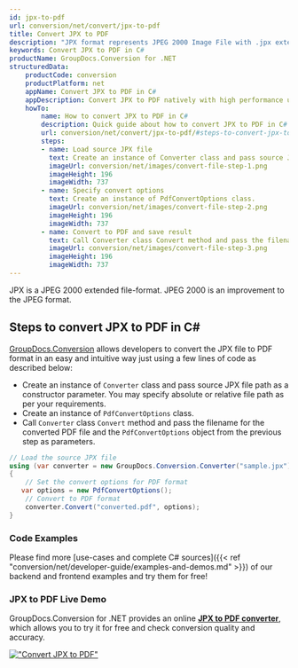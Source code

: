 ```yaml
---
id: jpx-to-pdf
url: conversion/net/convert/jpx-to-pdf
title: Convert JPX to PDF
description: "JPX format represents JPEG 2000 Image File with .jpx extension. Learn how to convert JPX to PDF file programmatically in C# language using GroupDocs.Conversion for .NET library."
keywords: Convert JPX to PDF in C#
productName: GroupDocs.Conversion for .NET
structuredData:
    productCode: conversion
    productPlatform: net
    appName: Convert JPX to PDF in C#
    appDescription: Convert JPX to PDF natively with high performance using C# language and server side GroupDocs.Conversion for .NET APIs, without the use of any software like Microsoft or Open Office.
    howTo:
        name: How to convert JPX to PDF in C# 
        description: Quick guide about how to convert JPX to PDF in C# with high performance and accuracy.
        url: conversion/net/convert/jpx-to-pdf/#steps-to-convert-jpx-to-pdf-in-c
        steps:
        - name: Load source JPX file 
          text: Create an instance of Converter class and pass source JPX file path as a constructor parameter. You may specify absolute or relative file path as per your requirements. 
          imageUrl: conversion/net/images/convert-file-step-1.png
          imageHeight: 196
          imageWidth: 737
        - name: Specify convert options 
          text: Create an instance of PdfConvertOptions class.
          imageUrl: conversion/net/images/convert-file-step-2.png
          imageHeight: 196
          imageWidth: 737
        - name: Convert to PDF and save result 
          text: Call Converter class Convert method and pass the filename for the converted HTML file and the PdfConvertOptions object from the previous step as parameters.
          imageUrl: conversion/net/images/convert-file-step-3.png
          imageHeight: 196
          imageWidth: 737
---
```


JPX is a JPEG 2000 extended file-format. JPEG 2000 is an improvement to the JPEG format.

## Steps to convert JPX to PDF in C#

[GroupDocs.Conversion](https://products.groupdocs.com/conversion/net) allows developers to convert the JPX file to PDF format in an easy and intuitive way just using a few lines of code as described below:

* Create an instance of `Converter` class and pass source JPX file path as a constructor parameter. You may specify absolute or relative file path as per your requirements. 
* Create an instance of `PdfConvertOptions` class.
* Call `Converter` class `Convert` method and pass the filename for the converted PDF file and the `PdfConvertOptions` object from the previous step as parameters.

```csharp
// Load the source JPX file
using (var converter = new GroupDocs.Conversion.Converter("sample.jpx"))
{
    // Set the convert options for PDF format
   var options = new PdfConvertOptions();
    // Convert to PDF format
    converter.Convert("converted.pdf", options);
}
```

### Code Examples

Please find more [use-cases and complete C# sources]({{< ref "conversion/net/developer-guide/examples-and-demos.md" >}}) of our backend and frontend examples and try them for free!

### JPX to PDF Live Demo

GroupDocs.Conversion for .NET provides an online [**JPX to PDF converter**](https://products.groupdocs.app/conversion/jpx-to-pdf), which allows you to try it for free and check conversion quality and accuracy.

[!["Convert JPX to PDF"](conversion/net/images/convert-to-pdf/convert-jpx-to-pdf.png)](https://products.groupdocs.app/conversion/jpx-to-pdf)